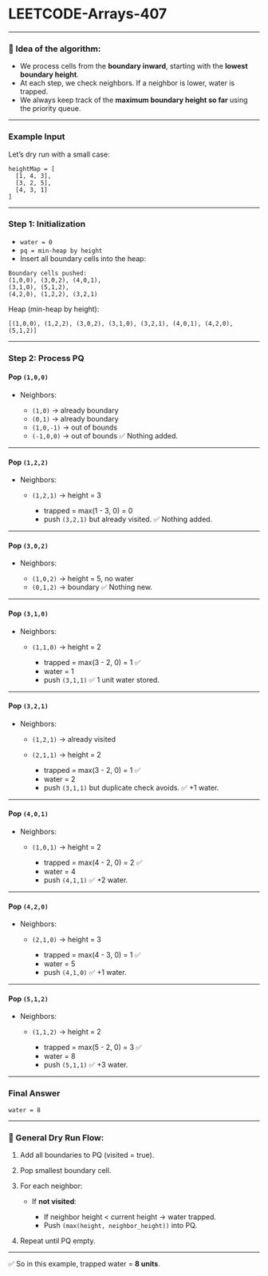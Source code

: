 # LEETCODE-Arrays-407
---

### 🔑 Idea of the algorithm:

* We process cells from the **boundary inward**, starting with the **lowest boundary height**.
* At each step, we check neighbors. If a neighbor is lower, water is trapped.
* We always keep track of the **maximum boundary height so far** using the priority queue.

---

### Example Input

Let’s dry run with a small case:

```
heightMap = [
  [1, 4, 3],
  [3, 2, 5],
  [4, 3, 1]
]
```

---

### Step 1: Initialization

* `water = 0`
* `pq = min-heap by height`
* Insert all boundary cells into the heap:

```
Boundary cells pushed:
(1,0,0), (3,0,2), (4,0,1),
(3,1,0), (5,1,2),
(4,2,0), (1,2,2), (3,2,1)
```

Heap (min-heap by height):

```
[(1,0,0), (1,2,2), (3,0,2), (3,1,0), (3,2,1), (4,0,1), (4,2,0), (5,1,2)]
```

---

### Step 2: Process PQ

#### Pop `(1,0,0)`

* Neighbors:

  * `(1,0)` → already boundary
  * `(0,1)` → already boundary
  * `(1,0,-1)` → out of bounds
  * `(-1,0,0)` → out of bounds
    ✅ Nothing added.

---

#### Pop `(1,2,2)`

* Neighbors:

  * `(1,2,1)` → height = 3

    * trapped = max(1 - 3, 0) = 0
    * push `(3,2,1)` but already visited.
      ✅ Nothing added.

---

#### Pop `(3,0,2)`

* Neighbors:

  * `(1,0,2)` → height = 5, no water
  * `(0,1,2)` → boundary
    ✅ Nothing new.

---

#### Pop `(3,1,0)`

* Neighbors:

  * `(1,1,0)` → height = 2

    * trapped = max(3 - 2, 0) = 1 ✅
    * water = 1
    * push `(3,1,1)`
      ✅ 1 unit water stored.

---

#### Pop `(3,2,1)`

* Neighbors:

  * `(1,2,1)` → already visited
  * `(2,1,1)` → height = 2

    * trapped = max(3 - 2, 0) = 1 ✅
    * water = 2
    * push `(3,1,1)` but duplicate check avoids.
      ✅ +1 water.

---

#### Pop `(4,0,1)`

* Neighbors:

  * `(1,0,1)` → height = 2

    * trapped = max(4 - 2, 0) = 2 ✅
    * water = 4
    * push `(4,1,1)`
      ✅ +2 water.

---

#### Pop `(4,2,0)`

* Neighbors:

  * `(2,1,0)` → height = 3

    * trapped = max(4 - 3, 0) = 1 ✅
    * water = 5
    * push `(4,1,0)`
      ✅ +1 water.

---

#### Pop `(5,1,2)`

* Neighbors:

  * `(1,1,2)` → height = 2

    * trapped = max(5 - 2, 0) = 3 ✅
    * water = 8
    * push `(5,1,1)`
      ✅ +3 water.

---

### Final Answer

`water = 8`

---

### 🔁 General Dry Run Flow:

1. Add all boundaries to PQ (visited = true).
2. Pop smallest boundary cell.
3. For each neighbor:

   * If **not visited**:

     * If neighbor height < current height → water trapped.
     * Push `(max(height, neighbor_height))` into PQ.
4. Repeat until PQ empty.

---

✅ So in this example, trapped water = **8 units**.
